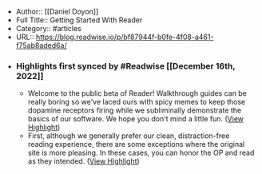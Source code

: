 - Author:: [[Daniel Doyon]]
- Full Title:: Getting Started With Reader
- Category:: #articles
- URL:: https://blog.readwise.io/p/bf87944f-b0fe-4f08-a461-f75ab8aded6a/
- ### Highlights first synced by #Readwise [[December 16th, 2022]]
    - Welcome to the public beta of Reader! Walkthrough guides can be really boring so we've laced ours with spicy memes to keep those dopamine receptors firing while we subliminally demonstrate the basics of our software. We hope you don't mind a little fun. ([View Highlight](https://read.readwise.io/read/01gmae5mjectw5frxgb5y4b554))
    - First, although we generally prefer our clean, distraction-free reading experience, there are some exceptions where the original site is more pleasing. In these cases, you can honor the OP and read as they intended. ([View Highlight](https://read.readwise.io/read/01gmaed7eyzy53httxr21jeese))
